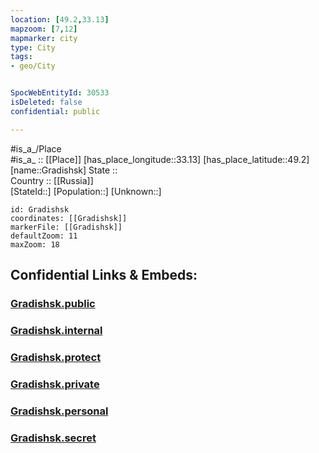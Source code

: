 ```yaml
---
location: [49.2,33.13] 
mapzoom: [7,12] 
mapmarker: city 
type: City
tags:
- geo/City


SpocWebEntityId: 30533
isDeleted: false
confidential: public

---
```

#is_a_/Place  
#is_a_ :: [[Place]] 
[has_place_longitude::33.13] 
[has_place_latitude::49.2] 
[name::Gradishsk] 
State ::  
Country :: [[Russia]]  
[StateId::] 
[Population::] 
[Unknown::] 


```leaflet
id: Gradishsk
coordinates: [[Gradishsk]] 
markerFile: [[Gradishsk]] 
defaultZoom: 11 
maxZoom: 18
```


## Confidential Links & Embeds: 

### [Gradishsk.public](/_public/\Earth\Continent\Europe\Europe~East\Ukraine\Regions~Ukraine\Poltava\CityGradishsk.public.md) 

### [Gradishsk.internal](/_internal/\Earth\Continent\Europe\Europe~East\Ukraine\Regions~Ukraine\Poltava\CityGradishsk.internal.md) 

### [Gradishsk.protect](/_protect/\Earth\Continent\Europe\Europe~East\Ukraine\Regions~Ukraine\Poltava\CityGradishsk.protect.md) 

### [Gradishsk.private](/_private/\Earth\Continent\Europe\Europe~East\Ukraine\Regions~Ukraine\Poltava\CityGradishsk.private.md) 

### [Gradishsk.personal](/_personal/\Earth\Continent\Europe\Europe~East\Ukraine\Regions~Ukraine\Poltava\CityGradishsk.personal.md) 

### [Gradishsk.secret](/_secret/\Earth\Continent\Europe\Europe~East\Ukraine\Regions~Ukraine\Poltava\CityGradishsk.secret.md)

